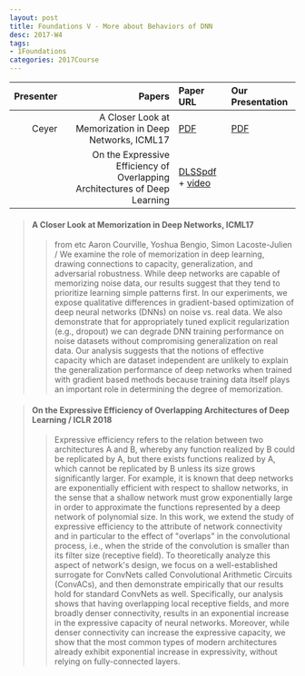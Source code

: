 ```yaml
---
layout: post
title: Foundations V - More about Behaviors of DNN
desc: 2017-W4
tags:
- 1Foundations
categories: 2017Course
---
```



| Presenter | Papers | Paper URL| Our Presentation |
| -----: | ---------------------------: | :----- | :----- |
|  Ceyer | A Closer Look at Memorization in Deep Networks, ICML17 | [PDF](https://arxiv.org/pdf/1706.05394.pdf) | [PDF]({{site.baseurl}}/talks/20170912-Ceyer.pdf) |
|  | On the Expressive Efficiency of Overlapping Architectures of Deep Learning | [DLSSpdf](https://drive.google.com/file/d/0B6NHiPcsmak1ZzVkci1EdVN2YkU/view?usp=drive_web) + [video](http://videolectures.net/deeplearning2017_sharir_deep_learning/) |



> ####  A Closer Look at Memorization in Deep Networks, ICML17
>> from etc Aaron Courville, Yoshua Bengio, Simon Lacoste-Julien / We examine the role of memorization in deep learning, drawing connections to capacity, generalization, and adversarial robustness. While deep networks are capable of memorizing noise data, our results suggest that they tend to prioritize learning simple patterns first. In our experiments, we expose qualitative differences in gradient-based optimization of deep neural networks (DNNs) on noise vs. real data. We also demonstrate that for appropriately tuned explicit regularization (e.g., dropout) we can degrade DNN training performance on noise datasets without compromising generalization on real data. Our analysis suggests that the notions of effective capacity which are dataset independent are unlikely to explain the generalization performance of deep networks when trained with gradient based methods because training data itself plays an important role in determining the degree of memorization.






> ####  On the Expressive Efficiency of Overlapping Architectures of Deep Learning  / ICLR 2018
>> Expressive efficiency refers to the relation between two architectures A and B, whereby any function realized by B could be replicated by A, but there exists functions realized by A, which cannot be replicated by B unless its size grows significantly larger. For example, it is known that deep networks are exponentially efficient with respect to shallow networks, in the sense that a shallow network must grow exponentially large in order to approximate the functions represented by a deep network of polynomial size. In this work, we extend the study of expressive efficiency to the attribute of network connectivity and in particular to the effect of "overlaps" in the convolutional process, i.e., when the stride of the convolution is smaller than its filter size (receptive field). To theoretically analyze this aspect of network's design, we focus on a well-established surrogate for ConvNets called Convolutional Arithmetic Circuits (ConvACs), and then demonstrate empirically that our results hold for standard ConvNets as well. Specifically, our analysis shows that having overlapping local receptive fields, and more broadly denser connectivity, results in an exponential increase in the expressive capacity of neural networks. Moreover, while denser connectivity can increase the expressive capacity, we show that the most common types of modern architectures already exhibit exponential increase in expressivity, without relying on fully-connected layers.


